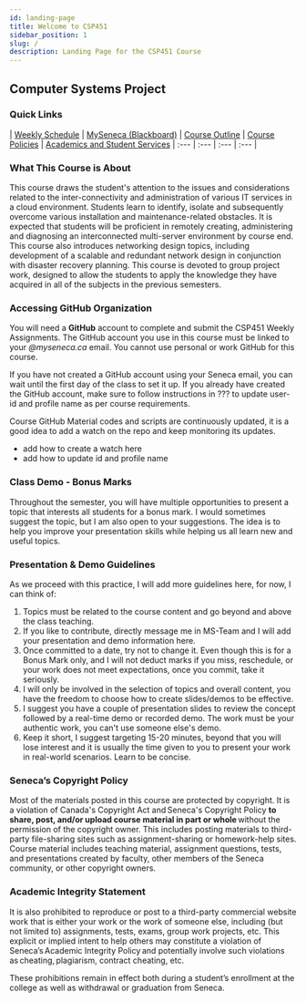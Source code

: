 ```yaml
---
id: landing-page
title: Welcome to CSP451
sidebar_position: 1
slug: /
description: Landing Page for the CSP451 Course
---
```


## Computer Systems Project

### Quick Links

| [Weekly Schedule](./weekly-schedule.md) | [MySeneca (Blackboard)](https://my.senecacollege.ca/) | [Course Outline](https://apps.senecapolytechnic.ca/ssos/findOutline.do?termCode=08424&subjectCode=CSP451&schoolCode=ITAS) | [Course Policies](./course-policies.md) | [Academics and Student Services](https://www.senecapolytechnic.ca/about/policies/academics-and-student-services.html)
| :--- | :--- | :--- | :--- |

### What This Course is About

This course draws the student's attention to the issues and considerations related to the inter-connectivity and administration of various IT services in a cloud environment. Students learn to identify, isolate and subsequently overcome various installation and maintenance-related obstacles. It is expected that students will be proficient in remotely creating, administering and diagnosing an interconnected multi-server environment by course end. This course also introduces networking design topics, including development of a scalable and redundant network design in conjunction with disaster recovery planning. This course is devoted to group project work, designed to allow the students to apply the knowledge they have acquired in all of the subjects in the previous semesters.

### Accessing GitHub Organization

You will need a **GitHub** account to complete and submit the CSP451 Weekly Assignments. The GitHub account you use in this course must be linked to your _@myseneca.ca_ email. You cannot use personal or work GitHub for this course.

If you have not created a GitHub account using your Seneca email, you can wait until the first day of the class to set it up. If you already have created the GitHub account, make sure to follow instructions in ??? to update user-id and profile name as per course requirements.

Course GitHub Material codes and scripts are continuously updated, it is a good idea to add a watch on the repo and keep monitoring its updates.

- add how to create a watch here
- add how to update id and profile name

### Class Demo - Bonus Marks
Throughout the semester, you will have multiple opportunities to present a topic that interests all students for a bonus mark. I would sometimes suggest the topic, but I am also open to your suggestions. The idea is to help you improve your presentation skills while helping us all learn new and useful topics.

### Presentation & Demo Guidelines

As we proceed with this practice, I will add more guidelines here, for now, I can think of:

1. Topics must be related to the course content and go beyond and above the class teaching.
2. If you like to contribute, directly message me in MS-Team and I will add your presentation and demo information here.
3. Once committed to a date, try not to change it. Even though this is for a Bonus Mark only, and I will not deduct marks if you miss, reschedule, or your work does not meet expectations, once you commit, take it seriously.
4. I will only be involved in the selection of topics and overall content, you have the freedom to choose how to create slides/demos to be effective.
5. I suggest you have a couple of presentation slides to review the concept followed by a real-time demo or recorded demo. The work must be your authentic work, you can't use someone else's demo.
6. Keep it short, I suggest targeting 15-20 minutes, beyond that you will lose interest and it is usually the time given to you to present your work in real-world scenarios. Learn to be concise.

### Seneca’s Copyright Policy

Most of the materials posted in this course are protected by copyright. It is a violation of Canada's Copyright Act and Seneca's Copyright Policy **to share, post, and/or upload course material in part or whole** without the permission of the copyright owner. This includes posting materials to third-party file-sharing sites such as assignment-sharing or homework-help sites. Course material includes teaching material, assignment questions, tests, and presentations created by faculty, other members of the Seneca community, or other copyright owners.

### Academic Integrity Statement

It is also prohibited to reproduce or post to a third-party commercial website work that is either your work or the work of someone else, including (but not limited to) assignments, tests, exams, group work projects, etc. This explicit or implied intent to help others may constitute a violation of Seneca’s Academic Integrity Policy and potentially involve such violations as cheating, plagiarism, contract cheating, etc.

These prohibitions remain in effect both during a student’s enrollment at the college as well as withdrawal or graduation from Seneca.  
